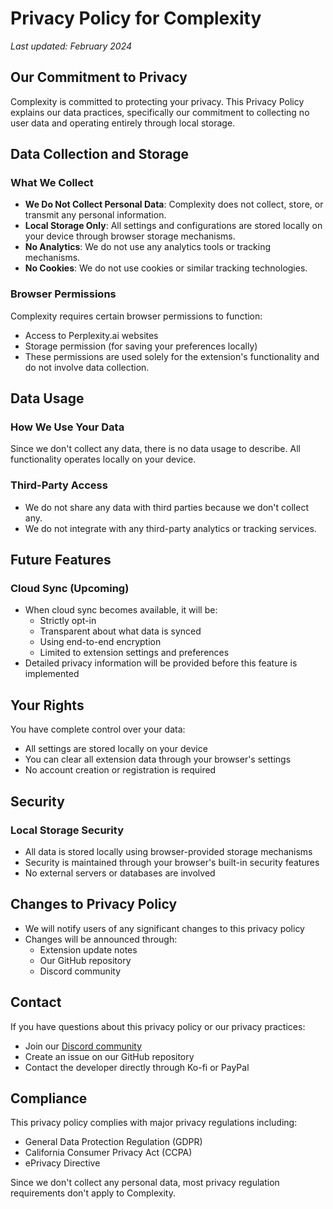# Privacy Policy for Complexity

*Last updated: February 2024*

## Our Commitment to Privacy

Complexity is committed to protecting your privacy. This Privacy Policy explains our data practices, specifically our commitment to collecting no user data and operating entirely through local storage.

## Data Collection and Storage

### What We Collect

- **We Do Not Collect Personal Data**: Complexity does not collect, store, or transmit any personal information.
- **Local Storage Only**: All settings and configurations are stored locally on your device through browser storage mechanisms.
- **No Analytics**: We do not use any analytics tools or tracking mechanisms.
- **No Cookies**: We do not use cookies or similar tracking technologies.

### Browser Permissions

Complexity requires certain browser permissions to function:
- Access to Perplexity.ai websites
- Storage permission (for saving your preferences locally)
- These permissions are used solely for the extension's functionality and do not involve data collection.

## Data Usage

### How We Use Your Data

Since we don't collect any data, there is no data usage to describe. All functionality operates locally on your device.

### Third-Party Access

- We do not share any data with third parties because we don't collect any.
- We do not integrate with any third-party analytics or tracking services.

## Future Features

### Cloud Sync (Upcoming)

- When cloud sync becomes available, it will be:
  - Strictly opt-in
  - Transparent about what data is synced
  - Using end-to-end encryption
  - Limited to extension settings and preferences
- Detailed privacy information will be provided before this feature is implemented

## Your Rights

You have complete control over your data:
- All settings are stored locally on your device
- You can clear all extension data through your browser's settings
- No account creation or registration is required

## Security

### Local Storage Security

- All data is stored locally using browser-provided storage mechanisms
- Security is maintained through your browser's built-in security features
- No external servers or databases are involved

## Changes to Privacy Policy

- We will notify users of any significant changes to this privacy policy
- Changes will be announced through:
  - Extension update notes
  - Our GitHub repository
  - Discord community

## Contact

If you have questions about this privacy policy or our privacy practices:
- Join our [Discord community](https://discord.gg/fxzqdkwmWx)
- Create an issue on our GitHub repository
- Contact the developer directly through Ko-fi or PayPal

## Compliance

This privacy policy complies with major privacy regulations including:
- General Data Protection Regulation (GDPR)
- California Consumer Privacy Act (CCPA)
- ePrivacy Directive

Since we don't collect any personal data, most privacy regulation requirements don't apply to Complexity. 